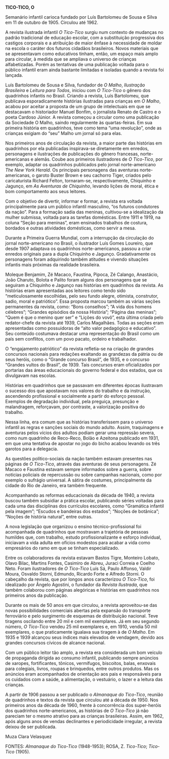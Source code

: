 **TICO-TICO, O**

Semanário infantil carioca fundado por Luís Bartolomeu de Sousa e Silva
em 11 de outubro de 1905. Circulou até 1962.

A revista ilustrada infantil *O Tico-Tico* surgiu num contexto de
mudanças no padrão tradicional de educação escolar, com a substituição
progressiva dos castigos corporais e a atribuição de maior ênfase à
necessidade de moldar na escola o caráter dos futuros cidadãos
brasileiros. Novos materiais que se apresentavam como educativos tinham,
então, um espaço mais amplo para circular, à medida que se ampliava o
universo de crianças alfabetizadas. Porém as tentativas de uma
publicação voltada para o público infantil eram ainda bastante limitadas
e isoladas quando a revista foi lançada.

Luís Bartolomeu de Sousa e Silva, fundador de *O Malho*, *Ilustração
Brasileira* e *Leitura para Todos*, iniciou com *O Tico-Tico* o gênero
dos quadrinhos infantis no Brasil. Criando a revista, Luís Bartolomeu,
que publicava esporadicamente histórias ilustradas para crianças em *O
Malho*, acabou por aceitar a proposta de um grupo de intelectuais em que
se destacavam o historiador Manuel Bonfim, o jornalista Renato de Castro
e o poeta Cardoso Júnior. A revista começou a circular como uma
publicação da Sociedade O Malho, saindo regularmente às quartas-feiras.
Em sua primeira história em quadrinhos, teve como tema “uma revolução”,
onde as crianças exigiam do “seu” Malho um jornal só para elas.

Nos primeiros anos de circulação da revista, a maior parte das histórias
em quadrinhos por ela publicadas inspirava-se diretamente em enredos,
personagens e ilustrações de publicações do gênero francesas,
norte-americanas e alemãs. Coube aos primeiros ilustradores de *O
Tico-Tico*, por exemplo, adaptar os quadrinhos publicados pelo jornal
norte-americano *The New York Herald*. Os principais personagens das
aventuras norte-americanas, o garoto Buster Brown e seu cachorro Tiger,
criados pelo caricaturista Richard Felton, tornaram-se, respectivamente,
Chiquinho e Jagunço, em *As Aventuras de Chiquinho*, levando lições de
moral, ética e bom comportamento aos seus leitores.

Com o objetivo de divertir, informar e formar, a revista era voltada
principalmente para um público infantil masculino, “os futuros
condutores da nação”. Para a formação sadia das meninas, cultivou-se a
idealização da mulher submissa, voltada para as tarefas domésticas.
Entre 1911 e 1919, na coluna “Seção para meninas”, eram ensinados
trabalhos de costura, bordados e outras atividades domésticas, como
servir a mesa.

Durante a Primeira Guerra Mundial, com a interrupção da circulação do
jornal norte-americano no Brasil, o ilustrador Luís Gomes Loureiro, que
desde 1907 adaptava os quadrinhos norte-americanos, passou a criar
enredos originais para a dupla Chiquinho e Jagunço. Gradativamente os
personagens foram adquirindo também atitudes e vivendo situações
infantis mais próximas da realidade brasileira.

Moleque Benjamim, Zé Macaco, Faustina, Pipoca, Zé Calango, Anastácio,
João Charuto, Bolota e Palito foram alguns dos personagens que se
seguiram a Chiquinho e Jagunço nas histórias em quadrinhos da revista.
As histórias eram apresentadas aos leitores como tendo sido
“meticulosamente escolhidas, pelo seu fundo alegre, otimista,
construtor, sadio, moral e patriótico”. Essa proposta marcou também as
várias seções permanentes da revista, como: “Bons conselhos”; “A vida
dos homens célebres”; “Grandes episódios da nossa História”; “Página das
meninas”; “Quem é que o menino quer ser” e “Lições do vovô”, esta última
criada pelo redator-chefe da revista até 1939, Carlos Magalhães. Todas
as seções eram apresentadas como possuidoras de “alto valor pedagógico e
educativo”. Seu conteúdo costumava destacar uma representação do Brasil
como um país sem conflitos, com um povo pacato, ordeiro e trabalhador.

O “engajamento patriótico” da revista refletia-se na criação de grandes
concursos nacionais para redações exaltando as grandezas da pátria ou de
seus heróis, como o “Grande concurso Brasil”, de 1935, e o concurso
“Grandes vultos do Brasil”, de 1939. Tais concursos eram oficializados
por portarias das áreas educacionais do governo federal e dos estados,
que os divulgavam nas escolas.

Histórias em quadrinhos que se passavam em diferentes épocas ilustravam
o sucesso dos que apostavam nos valores do trabalho e da instrução,
ascendendo profissional e socialmente a partir do esforço pessoal.
Exemplos de degradação individual, pela preguiça, presunção e
malandragem, reforçavam, por contraste, a valorização positiva do
trabalho.

Nessa linha, era comum que as histórias transferissem para o universo
infantil as regras e sanções sociais do mundo adulto. Assim,
traquinagens e aventuras pelos vícios dos adultos podiam gerar uma
repressão severa, como num quadrinho de Reco-Reco, Bolão e Azeitona
publicado em 1931, em que uma tentativa de apostar no jogo do bicho
acabou levando os três garotos para a delegacia.

As questões político-sociais da nação também estavam presentes nas
páginas de *O Tico-Tico*, através das aventuras de seus personagens. Zé
Macaco e Faustina estavam sempre informados sobre a guerra, sobre
notícias policiais de repercussão ou sobre campanhas nacionais, como por
exemplo o sufrágio universal. A sátira de costumes, principalmente da
cidade do Rio de Janeiro, era também frequente.

Acompanhando as reformas educacionais da década de 1940, a revista
buscou também subsidiar a prática escolar, publicando séries voltadas
para cada uma das disciplinas dos currículos escolares, como “Gramática
infantil pela imagem”; “Escudos e bandeiras dos estados”; “Noções de
botânica”; “Noções de história natural”, entre outras.

A nova legislação que organizou o ensino técnico-profissional foi
acompanhada de quadrinhos que mostravam a trajetória de pessoas humildes
que, com trabalho, estudo profissionalizante e esforço individual,
iniciavam a vida adulta em ofícios modestos para acabar a vida como
empresários do ramo em que se tinham especializado.

Entre os colaboradores da revista estavam Bastos Tigre, Monteiro Lobato,
Olavo Bilac, Martins Fontes, Casimiro de Abreu, Juraci Correia e Coelho
Neto. Foram ilustradores de *O Tico-Tico* Luís Sá, Paulo Affonso, Valdir
Moura, Osvaldo Storni, Edmundo, Ricardo Forte e Alfredo Storni. O
cabeçalho da revista, que por longos anos caracterizou *O Tico-Tico*,
foi idealizado por Ângelo Agostini, o fundador da *Revista Ilustrada*,
que também colaborou com páginas alegóricas e histórias em quadrinhos
nos primeiros anos da publicação.

Durante os mais de 50 anos em que circulou, a revista aproveitou-se das
novas possibilidades comerciais abertas pela expansão do transporte
ferroviário e pelo surgimento de esquemas de distribuição nacional. Teve
tiragens oscilando entre 20 mil e cem mil exemplares. Já em seu segundo
número, *O Tico-Tico* vendeu 25 mil exemplares e, em 1910, vendia 50 mil
exemplares, o que praticamente igualava sua tiragem à de *O Malho*. Em
1935 e 1939 alcançou seus índices mais elevados de vendagem, devido aos
grandes concursos cívicos de alcance nacional.

Com um público leitor tão amplo, a revista era considerada um bom
veículo de propaganda dirigida ao consumo infantil, publicando sempre
anúncios de xaropes, fortificantes, tônicos, vermífugos, biscoitos,
balas, enxovais para colegiais, livros, roupas e brinquedos, entre
outros produtos. Mas os anúncios eram acompanhados de orientação aos
pais e responsáveis para os cuidados com a saúde, a alimentação, o
vestuário, o lazer e a leitura das crianças.

A partir de 1906 passou a ser publicado o *Almanaque do Tico-Tico*,
reunião de quadrinhos e textos da revista que circulou até a década de
1950. Nos primeiros anos da década de 1960, frente à concorrência dos
super-heróis dos quadrinhos norte-americanos, as histórias de *O
Tico-Tico* já não pareciam ter o mesmo atrativo para as crianças
brasileiras. Assim, em 1962, após alguns anos de vendas declinantes e
periodicidade irregular, a revista deixou de ser publicada.

Muza Clara Velasquez

FONTES: *Almanaque do Tico-Tico* (1948-1953); ROSA, Z. *Tico-Tico*;
*Tico-Tico* (1905).
